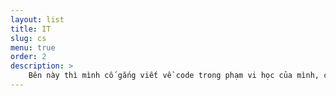 ```yaml
---
layout: list
title: IT
slug: cs
menu: true
order: 2
description: >
    Bên này thì mình cố gắng viết về code trong phạm vi học của mình, cốt để cho nhớ thôi
---
```

